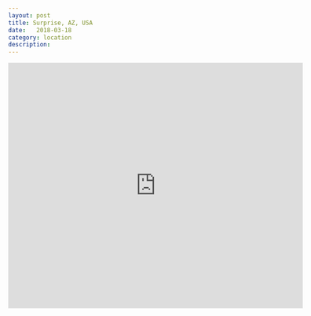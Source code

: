 ```yaml
---
layout: post
title: Surprise, AZ, USA
date:   2018-03-18
category: location
description: 
---
```


<div class="mapouter"><div class="gmap_canvas"><iframe width="600" height="500" id="gmap_canvas" src="https://maps.google.com/maps?q=embedgooglemap&t=&z=13&ie=UTF8&iwloc=&output=embed" frameborder="0" scrolling="no" marginheight="0" marginwidth="0">